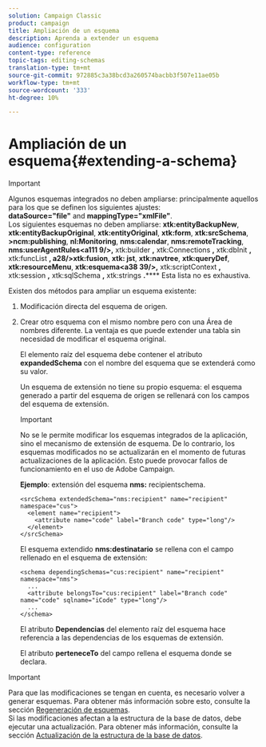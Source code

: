 ```yaml
---
solution: Campaign Classic
product: campaign
title: Ampliación de un esquema
description: Aprenda a extender un esquema
audience: configuration
content-type: reference
topic-tags: editing-schemas
translation-type: tm+mt
source-git-commit: 972885c3a38bcd3a260574bacbb3f507e11ae05b
workflow-type: tm+mt
source-wordcount: '333'
ht-degree: 10%

---
```



# Ampliación de un esquema{#extending-a-schema}

>[!IMPORTANT]
>
>Algunos esquemas integrados no deben ampliarse: principalmente aquellos para los que se definen los siguientes ajustes:\
>**dataSource=&quot;file&quot;** and  **mappingType=&quot;xmlFile&quot;**.\
>Los siguientes esquemas no deben ampliarse: **xtk:entityBackupNew**, **xtk:entityBackupOriginal**, **xtk:entityOriginal**, **xtk:form**, **xtk:srcSchema**, **>ncm:publishing**, **nl:Monitoring**, **nms:calendar**, **nms:remoteTracking**, **nms:userAgentRules&lt;a111 9/>,** xtk:builder **,** xtk:Connections **,** xtk:dbInit **,** xtk:funcList **, a28/>xtk:fusion**, **xtk: jst**, **xtk:navtree**, **xtk:queryDef**, **xtk:resourceMenu**, **xtk:esquema&lt;a38 39/>,** xtk:scriptContext **,** xtk:session **,** xtk:sqlSchema **,** xtk:strings **.******
>Esta lista no es exhaustiva.

Existen dos métodos para ampliar un esquema existente:

1. Modificación directa del esquema de origen.
1. Crear otro esquema con el mismo nombre pero con una Área de nombres diferente. La ventaja es que puede extender una tabla sin necesidad de modificar el esquema original.

   El elemento raíz del esquema debe contener el atributo **expandedSchema** con el nombre del esquema que se extenderá como su valor.

   Un esquema de extensión no tiene su propio esquema: el esquema generado a partir del esquema de origen se rellenará con los campos del esquema de extensión.

   >[!IMPORTANT]
   >
   >No se le permite modificar los esquemas integrados de la aplicación, sino el mecanismo de extensión de esquema. De lo contrario, los esquemas modificados no se actualizarán en el momento de futuras actualizaciones de la aplicación. Esto puede provocar fallos de funcionamiento en el uso de Adobe Campaign.

   **Ejemplo**: extensión del esquema  **nms:** recipientschema.

   ```
   <srcSchema extendedSchema="nms:recipient" name="recipient" namespace="cus">
     <element name="recipient">
       <attribute name="code" label="Branch code" type="long"/>
     </element>
   </srcSchema>
   ```

   El esquema extendido **nms:destinatario** se rellena con el campo rellenado en el esquema de extensión:

   ```
   <schema dependingSchemas="cus:recipient" name="recipient" namespace="nms">
     ...
     <attribute belongsTo="cus:recipient" label="Branch code" name="code" sqlname="iCode" type="long"/>
     ...
   </schema>
   ```

   El atributo **Dependencias** del elemento raíz del esquema hace referencia a las dependencias de los esquemas de extensión.

   El atributo **perteneceTo** del campo rellena el esquema donde se declara.

>[!IMPORTANT]
>
>Para que las modificaciones se tengan en cuenta, es necesario volver a generar esquemas. Para obtener más información sobre esto, consulte la sección [Regeneración de esquemas](../../configuration/using/regenerating-schemas.md).\
>Si las modificaciones afectan a la estructura de la base de datos, debe ejecutar una actualización. Para obtener más información, consulte la sección [Actualización de la estructura de la base de datos](../../configuration/using/updating-the-database-structure.md).

